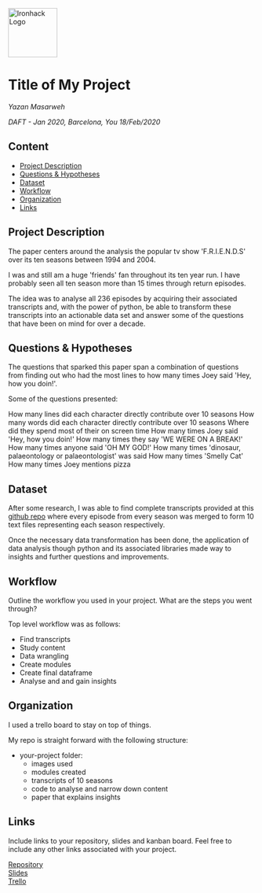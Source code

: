 <img src="https://bit.ly/2VnXWr2" alt="Ironhack Logo" width="100"/>

# Title of My Project
*Yazan Masarweh*

*DAFT - Jan 2020, Barcelona, You 18/Feb/2020*

## Content
- [Project Description](#project-description)
- [Questions & Hypotheses](#questions-hypotheses)
- [Dataset](#dataset)
- [Workflow](#workflow)
- [Organization](#organization)
- [Links](#links)

## Project Description
The paper centers around the analysis the popular tv show 'F.R.I.E.N.D.S' over its ten seasons between 1994 and 2004.

I was and still am a huge 'friends' fan throughout its ten year run. I have probably seen all ten season more than 15 times through return episodes.

The idea was to analyse all 236 episodes by acquiring their associated transcripts and, with the power of python, be able to transform these transcripts into an actionable data set and answer some of the questions that have been on mind for over a decade.

## Questions & Hypotheses
The questions that sparked this paper span a combination of questions from finding out who had the most lines to how many times Joey said 'Hey, how you doin!'.

Some of the questions presented:

How many lines did each character directly contribute over 10 seasons
How many words did each character directly contribute over 10 seasons
Where did they spend most of their on screen time
How many times Joey said 'Hey, how you doin!'
How many times they say 'WE WERE ON A BREAK!'
How many times anyone said 'OH MY GOD!'
How many times 'dinosaur, palaeontology or palaeontologist' was said
How many times 'Smelly Cat'
How many times Joey mentions pizza

## Dataset
After some research, I was able to find complete transcripts provided at this [github repo](https://github.com/shilpibhattacharyya/Friends_Analysis/tree/master/transcripts_friends) where every episode from every season was merged to form 10 text files representing each season respectively.

Once the necessary data transformation has been done, the application of data analysis though python and its associated libraries made way to insights and further questions and improvements.

## Workflow
Outline the workflow you used in your project. What are the steps you went through?

Top level workflow was as follows:
* Find transcripts
* Study content
* Data wrangling
* Create modules
* Create final dataframe
* Analyse and and gain insights


## Organization
I used a trello board to stay on top of things.

My repo is straight forward with the following structure:
* your-project folder:
    - images used
    - modules created
    - transcripts of 10 seasons
    - code to analyse and narrow down content
    - paper that explains insights


## Links
Include links to your repository, slides and kanban board. Feel free to include any other links associated with your project.

[Repository](https://github.com/Yazfm/Project-Week-5-Your-Own-Project/tree/master/your-project)  
[Slides](https://slides.com/)  
[Trello](https://trello.com/b/dBIqboHr/projectweek5)  
